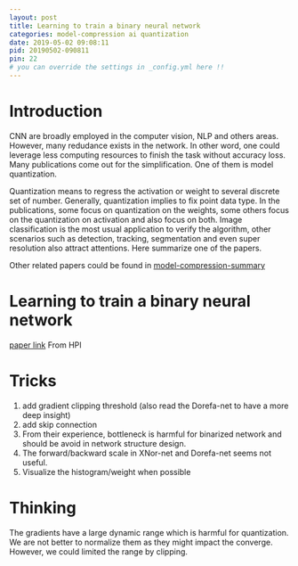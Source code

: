 ```yaml
---
layout: post
title: Learning to train a binary neural network
categories: model-compression ai quantization
date: 2019-05-02 09:08:11
pid: 20190502-090811
pin: 22
# you can override the settings in _config.yml here !!
---
```


# Introduction

CNN are broadly employed in the computer vision, NLP and others areas. However, many redudance exists in the network. In other word, one could leverage less computing resources to finish the task without accuracy loss. Many publications come out for the simplification. One of them is model quantization. 

Quantization means to regress the activation or weight to several discrete set of number. Generally, quantization implies to fix point data type. In the publications, some focus on quantization on the weights, some others focus on the quantization on activation and also focus on both. Image classification is the most usual application to verify the algorithm, other scenarios such as detection, tracking, segmentation and even super resolution also attract attentions. Here summarize one of the papers.

Other related papers could be found in [model-compression-summary](https://blueardour.github.io/2019/04/29/model-compression-summary.html)

# Learning to train a binary neural network
[paper link](https://arxiv.org/abs/1809.10463)
From HPI

# Tricks
1. add gradient clipping threshold (also read the Dorefa-net to have a more deep insight)
2. add skip connection
3. From their experience, bottleneck is harmful for binarized network and should be avoid in network structure design.
4. The forward/backward scale in XNor-net and Dorefa-net seems not useful.
5. Visualize the histogram/weight when possible

# Thinking
The gradients have a large dynamic range which is harmful for quantization. We are not better to normalize them as they might impact the converge. However, we could limited the range by clipping.


